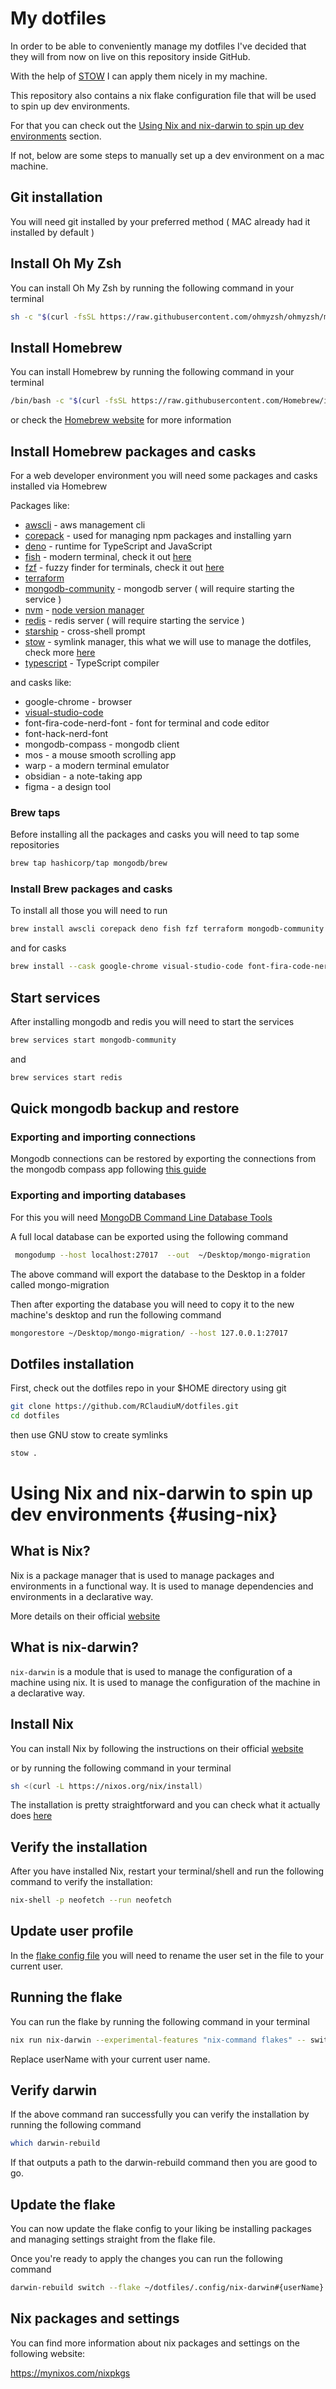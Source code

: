 # My dotfiles

In order to be able to conveniently manage my dotfiles I've decided that they will from now on live on this repository inside GitHub.

With the help of [STOW](https://www.gnu.org/software/stow/) I can apply them nicely in my machine.

This repository also contains a nix flake configuration file that will be used to spin up dev environments.

For that you can check out the [Using Nix and nix-darwin to spin up dev environments](#using-nix) section.

If not, below are some steps to manually set up a dev environment on a mac machine.

## Git installation

You will need git installed by your preferred method ( MAC already had it installed by default )

## Install Oh My Zsh

You can install Oh My Zsh by running the following command in your terminal

```bash
sh -c "$(curl -fsSL https://raw.githubusercontent.com/ohmyzsh/ohmyzsh/master/tools/install.sh)"
```

## Install Homebrew

You can install Homebrew by running the following command in your terminal

```bash
/bin/bash -c "$(curl -fsSL https://raw.githubusercontent.com/Homebrew/install/HEAD/install.sh)"
```

or check the [Homebrew website](https://brew.sh/) for more information

## Install Homebrew packages and casks

For a web developer environment you will need some packages and casks installed via Homebrew

Packages like:

- [awscli](https://formulae.brew.sh/formula/awscli#default) - aws management cli
- [corepack](https://formulae.brew.sh/formula/corepack) - used for managing npm packages and installing yarn
- [deno](https://formulae.brew.sh/formula/deno#default) - runtime for TypeScript and JavaScript
- [fish](https://formulae.brew.sh/formula/fish#default) - modern terminal, check it out [here](https://fishshell.com/)
- [fzf](https://formulae.brew.sh/formula/fzf#default) - fuzzy finder for terminals, check it out [here](https://github.com/junegunn/fzf)
- [terraform](https://developer.hashicorp.com/terraform)
- [mongodb-community](https://www.mongodb.com/docs/manual/tutorial/install-mongodb-on-os-x/#installing-mongodb-8.0-edition-edition) - mongodb server ( will require starting the service )
- [nvm](https://formulae.brew.sh/formula/nvm#default) - [node version manager](https://github.com/nvm-sh/nvm)
- [redis](https://formulae.brew.sh/formula/redis#default) - redis server ( will require starting the service )
- [starship](https://formulae.brew.sh/formula/starship#default) - cross-shell prompt
- [stow](https://formulae.brew.sh/formula/stow#default) - symlink manager, this what we will use to manage the dotfiles, check more [here](https://www.gnu.org/software/stow/manual/stow.html)
- [typescript](https://formulae.brew.sh/formula/typescript#default) - TypeScript compiler

and casks like:

- google-chrome - browser
- [visual-studio-code](https://formulae.brew.sh/cask/visual-studio-code)
- font-fira-code-nerd-font - font for terminal and code editor
- font-hack-nerd-font
- mongodb-compass - mongodb client
- mos - a mouse smooth scrolling app
- warp - a modern terminal emulator
- obsidian - a note-taking app
- figma - a design tool

### Brew taps

Before installing all the packages and casks you will need to tap some repositories

```bash
brew tap hashicorp/tap mongodb/brew
```

### Install Brew packages and casks

To install all those you will need to run

```bash
brew install awscli corepack deno fish fzf terraform mongodb-community nvm redis starship stow typescript
```

and for casks

```bash
brew install --cask google-chrome visual-studio-code font-fira-code-nerd-font font-hack-nerd-font mongodb-compass mos warp obsidian figma
```

## Start services

After installing mongodb and redis you will need to start the services

```bash
brew services start mongodb-community
```

and

```bash
brew services start redis
```

## Quick mongodb backup and restore

### Exporting and importing connections

Mongodb connections can be restored by exporting the connections from the mongodb compass app following [this guide](https://www.mongodb.com/docs/compass/current/connect/favorite-connections/import-export-ui/export/#procedure)

### Exporting and importing databases

For this you will need [MongoDB Command Line Database Tools](https://www.mongodb.com/try/download/database-tools)

A full local database can be exported using the following command

```bash
 mongodump --host localhost:27017  --out  ~/Desktop/mongo-migration
```

The above command will export the database to the Desktop in a folder called mongo-migration

Then after exporting the database you will need to copy it to the new machine's desktop and run the following command

```bash
mongorestore ~/Desktop/mongo-migration/ --host 127.0.0.1:27017
```

## Dotfiles installation

First, check out the dotfiles repo in your $HOME directory using git

```bash
git clone https://github.com/RClaudiuM/dotfiles.git
cd dotfiles
```

then use GNU stow to create symlinks

```bash
stow .
```

# Using Nix and nix-darwin to spin up dev environments {#using-nix}

## What is Nix?

Nix is a package manager that is used to manage packages and environments in a functional way. It is used to manage dependencies and environments in a declarative way.

More details on their official [website](https://nixos.org/)

## What is nix-darwin?

`nix-darwin` is a module that is used to manage the configuration of a machine using nix. It is used to manage the configuration of the machine in a declarative way.

## Install Nix

You can install Nix by following the instructions on their official [website](https://nixos.org/download/#nix-install-macos)

or by running the following command in your terminal

```bash
sh <(curl -L https://nixos.org/nix/install)
```

The installation is pretty straightforward and you can check what it actually does [here](https://nix.dev/manual/nix/2.18/installation/installing-binary#macos-installation)

## Verify the installation

After you have installed Nix, restart your terminal/shell and run the following command to verify the installation:

```bash
nix-shell -p neofetch --run neofetch
```

## Update user profile

In the [flake config file](.config/nix-darwin/flake.nix) you will need to rename the user set in the file to your current user.

## Running the flake

You can run the flake by running the following command in your terminal

```bash
nix run nix-darwin --experimental-features "nix-command flakes" -- switch --flake ~/dotfiles/nix-darwin#{userName}
```

Replace userName with your current user name.

## Verify darwin

If the above command ran successfully you can verify the installation by running the following command

```bash
which darwin-rebuild
```

If that outputs a path to the darwin-rebuild command then you are good to go.

## Update the flake

You can now update the flake config to your liking be installing packages and managing settings straight from the flake file.

Once you're ready to apply the changes you can run the following command

```bash
darwin-rebuild switch --flake ~/dotfiles/.config/nix-darwin#{userName}
```

## Nix packages and settings

You can find more information about nix packages and settings on the following website:

https://mynixos.com/nixpkgs
